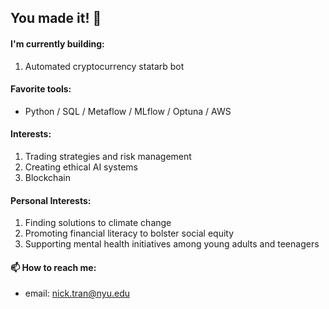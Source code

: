## You made it! 👋

#### I'm currently building:
1. Automated cryptocurrency statarb bot

#### Favorite tools: 
- Python / SQL / Metaflow / MLflow / Optuna / AWS

#### Interests:
1. Trading strategies and risk management
2. Creating ethical AI systems
3. Blockchain

#### Personal Interests:
1. Finding solutions to climate change
2. Promoting financial literacy to bolster social equity
3. Supporting mental health initiatives among young adults and teenagers

#### 📫 How to reach me:
- email: nick.tran@nyu.edu
<!--
**trannolis/trannolis** is a ✨ _special_ ✨ repository because its `README.md` (this file) appears on your GitHub profile.

Here are some ideas to get you started:

- 🔭 I’m currently working on ...
- 🌱 I’m currently learning ...
- 👯 I’m looking to collaborate on ...
- 🤔 I’m looking for help with ...
- 💬 Ask me about ...
- 📫 How to reach me: ...
- 😄 Pronouns: ...
- ⚡ Fun fact: ...
-->
